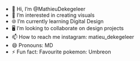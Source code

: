 - 👋 Hi, I’m @MathieuDekegeleer
- 👀 I’m interested in creating visuals
- 🌐 I’m currently learning Digital Design
- 🖥️ I’m looking to collaborate on design projects
- 📫 How to reach me instagram: matieu_dekegeleer 
- 😄 Pronouns: MD
- ⚡ Fun fact: Favourite pokemon: Umbreon

<!---
MathieuDekegeleer/MathieuDekegeleer is a ✨ special ✨ repository because its `README.md` (this file) appears on your GitHub profile.
You can click the Preview link to take a look at your changes.
--->
